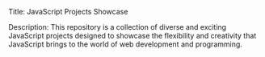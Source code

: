 Title: JavaScript Projects Showcase

Description: This repository is a collection of diverse and exciting JavaScript projects designed to showcase the flexibility and creativity that JavaScript brings to the world of web development and programming.